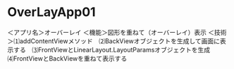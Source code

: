# OverLayApp01
＜アプリ名＞オーバーレイ
＜機能＞図形を重ねて（オーバーレイ）表示
＜技術＞⑴addContentViewメソッド　⑵BackViewオブジェクトを生成して画面に表示する　⑶FrontViewとLinearLayout.LayoutParamsオブジェクトを生成　⑷FrontViewとBackViewを重ねて表示する